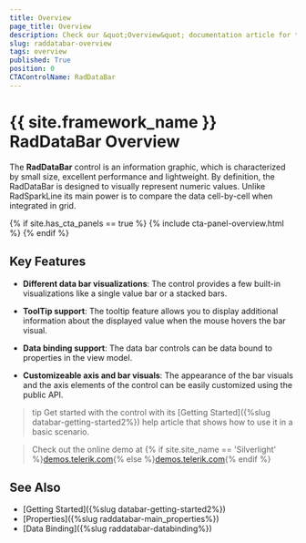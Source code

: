 ```yaml
---
title: Overview
page_title: Overview
description: Check our &quot;Overview&quot; documentation article for the RadDataBar {{ site.framework_name }} control.
slug: raddatabar-overview
tags: overview
published: True
position: 0
CTAControlName: RadDataBar
---
```


# {{ site.framework_name }} RadDataBar Overview

The __RadDataBar__ control is an information graphic, which is characterized by small size, excellent performance and lightweight. By definition, the RadDataBar is designed to visually represent numeric values. Unlike RadSparkLine its main power is to compare the data cell-by-cell when integrated in grid.

{% if site.has_cta_panels == true %}
{% include cta-panel-overview.html %}
{% endif %}

## Key Features

* __Different data bar visualizations__: The control provides a few built-in visualizations like a single value bar or a stacked bars.

* __ToolTip support__: The tooltip feature allows you to display additional information about the displayed value when the mouse hovers the bar visual.

* __Data binding support__: The data bar controls can be data bound to properties in the view model.

* __Customizeable axis and bar visuals__: The appearance of the bar visuals and the axis elements of the control can be easily customized using the public API.
	
>tip Get started with the control with its [Getting Started]({%slug databar-getting-started2%}) help article that shows how to use it in a basic scenario.

> Check out the online demo at {% if site.site_name == 'Silverlight' %}[demos.telerik.com](https://demos.telerik.com/silverlight/){% else %}[demos.telerik.com](https://demos.telerik.com/wpf/){% endif %}
    
## See Also  
* [Getting Started]({%slug databar-getting-started2%})
* [Properties]({%slug raddatabar-main_properties%})
* [Data Binding]({%slug raddatabar-databinding%})
